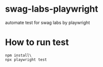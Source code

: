 # swag-labs-playwright
automate test for swag labs by playwright

# How to run test
```
npm install\
npx playwright test
```
